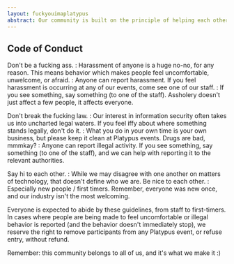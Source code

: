 ```yaml
---
layout: fuckyouimaplatypus
abstract: Our community is built on the principle of helping each other better ourselves through challenging our own ideas and sharing differing opinions in a safe and non-judgemental environment. We intend to be an inclusive community - we welcome all, regardless of what you look like, where you come from or what you believe in - as long as you are willing to contribute. To enable this, there's a small set of housekeeping rules which everyone is expected to abide by, as laid out in our code of conduct.
---
```


## Code of Conduct

Don't be a fucking ass.
: Harassment of anyone is a huge no-no, for any reason. This means behavior which makes people feel uncomfortable, unwelcome, or afraid.
: Anyone can report harassment. If you feel harassment is occurring at any of our events, come see one of our staff.
: If you see something, say something (to one of the staff). Assholery doesn't just affect a few people, it affects everyone.

Don't break the fucking law.
: Our interest in information security often takes us into uncharted legal waters. If you feel iffy about where something stands legally, don't do it.
: What you do in your own time is your own business, but please keep it clean at Platypus events. Drugs are bad, mmmkay?
: Anyone can report illegal activity. If you see something, say something (to one of the staff), and we can help with reporting it to the relevant authorities.

Say hi to each other.
: While we may disagree with one another on matters of technology, that doesn't define who we are. Be nice to each other.
: Especially new people / first timers. Remember, everyone was new once, and our industry isn't the most welcoming.

Everyone is expected to abide by these guidelines, from staff to first-timers. In cases where people are being made to feel uncomfortable or illegal behavior is reported (and the behavior doesn't immediately stop), we reserve the right to remove participants from any Platypus event, or refuse entry, without refund.

Remember: this community belongs to all of us, and it's what we make it :)
